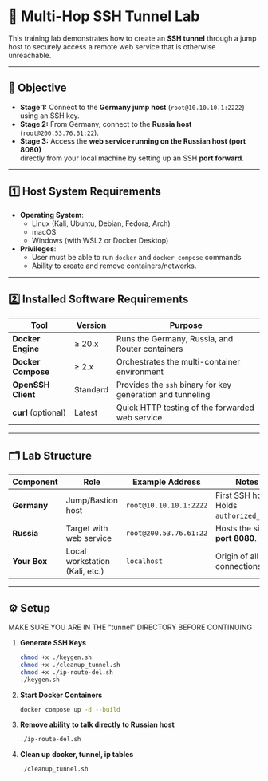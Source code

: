 # 🔐 Multi-Hop SSH Tunnel Lab

This training lab demonstrates how to create an **SSH tunnel** through a jump host
to securely access a remote web service that is otherwise unreachable.

---

## 🎯 Objective

- **Stage 1:** Connect to the **Germany jump host** (`root@10.10.10.1:2222`) using an SSH key.
- **Stage 2:** From Germany, connect to the **Russia host** (`root@200.53.76.61:22`).
- **Stage 3:** Access the **web service running on the Russian host (port 8080)**  
  directly from your local machine by setting up an SSH **port forward**.

---

## 1️⃣ Host System Requirements
- **Operating System**:  
  - Linux (Kali, Ubuntu, Debian, Fedora, Arch)  
  - macOS  
  - Windows (with WSL2 or Docker Desktop)
- **Privileges**:  
  - User must be able to run `docker` and `docker compose` commands  
  - Ability to create and remove containers/networks.

---

## 2️⃣ Installed Software Requirements
| Tool | Version | Purpose |
|------|--------|---------|
| **Docker Engine** | ≥ 20.x | Runs the Germany, Russia, and Router containers |
| **Docker Compose** | ≥ 2.x | Orchestrates the multi-container environment |
| **OpenSSH Client** | Standard | Provides the `ssh` binary for key generation and tunneling |
| **curl** (optional) | Latest | Quick HTTP testing of the forwarded web service |

---

## 🗂️ Lab Structure

| Component      | Role                           | Example Address      | Notes                                   |
|----------------|----------------------------------|----------------------|-----------------------------------------|
| **Germany**    | Jump/Bastion host               | `root@10.10.10.1:2222`         | First SSH hop. Holds `authorized_keys`. |
| **Russia**     | Target with web service         | `root@200.53.76.61:22`       | Hosts the site on **port 8080**.       |
| **Your Box**   | Local workstation (Kali, etc.)  | `localhost`          | Origin of all connections.             |

---

## ⚙️ Setup 

MAKE SURE YOU ARE IN THE "tunnel" DIRECTORY BEFORE CONTINUING
1. **Generate SSH Keys**
   ```bash
   chmod +x ./keygen.sh
   chmod +x ./cleanup_tunnel.sh
   chmod +x ./ip-route-del.sh
   ./keygen.sh
2. **Start Docker Containers**
   ```bash
   docker compose up -d --build
3. **Remove ability to talk directly to Russian host**
   ```bash
   ./ip-route-del.sh
4. **Clean up docker, tunnel, ip tables**
   ```bash
   ./cleanup_tunnel.sh

